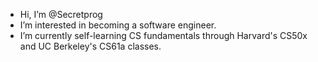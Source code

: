 - Hi, I’m @Secretprog
- I’m interested in becoming a software engineer.
- I’m currently self-learning CS fundamentals through Harvard's CS50x and UC Berkeley's CS61a classes.
